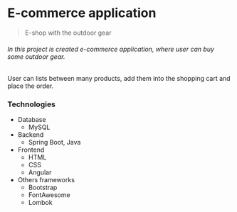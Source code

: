 # E-commerce application

> E-shop with the outdoor gear 

###### In this project is created e-commerce application, where user can buy some outdoor gear. 

User can lists between many products, add them into the shopping cart and place the order. 

### Technologies 

- Database 
  - MySQL
- Backend 
  - Spring Boot, Java 
- Frontend 
  - HTML
  - CSS 
  - Angular
- Others frameworks
  - Bootstrap 
  - FontAwesome 
  - Lombok  
